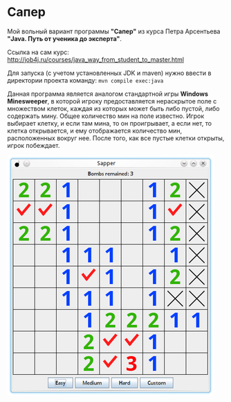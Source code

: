 # Сапер

Мой вольный вариант программы **"Сапер"** из курса Петра Арсентьева
**"Java. Путь от ученика до эксперта"**.

Ссылка на сам курс: http://job4j.ru/courses/java_way_from_student_to_master.html

Для запуска (с учетом установленных JDK и maven) нужно ввести в директории проекта команду: `mvn compile exec:java`

Данная программа является аналогом стандартной игры **Windows Minesweeper**, в которой игроку предоставляется
нераскрытое поле с множеством клеток, каждая из которых может быть либо пустой, либо содержать мину. Общее количество
мин на поле известно. Игрок выбирает клетку, и если там мина, то он проигрывает, а если нет, то клетка открывается,
и ему отображается количество мин, расположенных вокруг нее. После того, как все пустые клетки открыты, игрок побеждает.

![Screenshot](img/screenshot.png)
